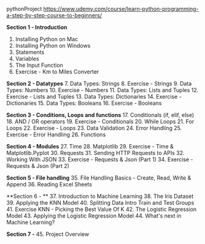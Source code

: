 pythonProject
https://www.udemy.com/course/learn-python-programming-a-step-by-step-course-to-beginners/

**Section 1 - Introduction**
1. Installing Python on Mac 
2. Installing Python on Windows 
3. Statements 
4. Variables 
5. The Input Function 
6. Exercise - Km to Miles Converter

**Section 2 - Datatypes**
7. Data Types: Strings 
8. Exercise - Strings 
9. Data Types: Numbers 
10. Exercise - Numbers 
11. Data Types: Lists and Tuples 
12. Exercise - Lists and Tuples 
13. Data Types: Dictionaries 
14. Exercise - Dictionaries 
15. Data Types: Booleans 
16. Exercise - Booleans 

**Section 3 - Conditions, Loops and functions**
17. Conditionals (if, elif, else) 
18. AND / OR operators 
19. Exercise - Conditionals 
20. While Loops 
21. For Loops 
22. Exercise - Loops 
23. Data Validation 
24. Error Handling 
25. Exercise - Error Handling 
26. Functions 

**Section 4 - Modules**
27. Time 
28. Matplotlib 
29. Exercise - Time & Matplotlib.Pyplot 
30. Requests 
31. Sending HTTP Requests to APIs 
32. Working With JSON 
33. Exercise - Requests & Json (Part 1) 
34. Exercise - Requests & Json (Part 2)

**Section 5 - File handling**
35. File Handling Basics - Create, Read, Write & Append 
36. Reading Excel Sheets 

**Section 6 - **
37. Introduction to Machine Learning 
38. The Iris Dataset 
39. Applying the KNN Model 
40. Splitting Data Intro Train and Test Groups 
41. Exercise KNN - Picking the Best Value Of K 
42. The Logistic Regression Model 
43. Applying the Logistic Regression Model 
44. What's next in Machine Learning? 

**Section 7 -**
45. Project Overview 

